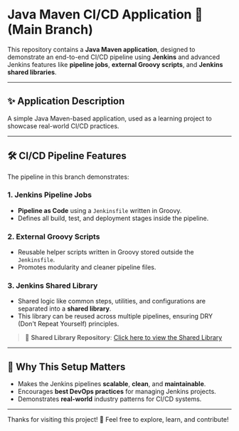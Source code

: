 # Java Maven CI/CD Application 🚀 (Main Branch)

This repository contains a **Java Maven application**, designed to demonstrate an end-to-end CI/CD pipeline using **Jenkins** and advanced Jenkins features like **pipeline jobs**, **external Groovy scripts**, and **Jenkins shared libraries**.

---

## ✨ Application Description
A simple Java Maven-based application, used as a learning project to showcase real-world CI/CD practices.

---

## 🛠️ CI/CD Pipeline Features

The pipeline in this branch demonstrates:

### 1. Jenkins Pipeline Jobs
- **Pipeline as Code** using a `Jenkinsfile` written in Groovy.
- Defines all build, test, and deployment stages inside the pipeline.

### 2. External Groovy Scripts
- Reusable helper scripts written in Groovy stored outside the `Jenkinsfile`.
- Promotes modularity and cleaner pipeline files.

### 3. Jenkins Shared Library
- Shared logic like common steps, utilities, and configurations are separated into a **shared library**.
- This library can be reused across multiple pipelines, ensuring DRY (Don't Repeat Yourself) principles.

> 🧩 **Shared Library Repository**: [Click here to view the Shared Library](https://github.com/YashPatil1609/Jenkins-SharedLibrary-Demo)



---

## 🌟 Why This Setup Matters

- Makes the Jenkins pipelines **scalable**, **clean**, and **maintainable**.
- Encourages **best DevOps practices** for managing Jenkins projects.
- Demonstrates **real-world** industry patterns for CI/CD systems.

---

Thanks for visiting this project! 🌸 Feel free to explore, learn, and contribute!
